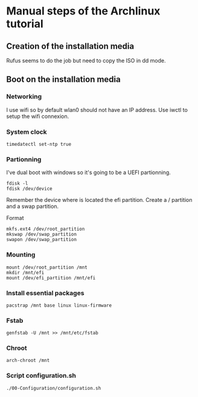 # Manual steps of the Archlinux tutorial

## Creation of the installation media

Rufus seems to do the job but need to copy the ISO in dd mode.

## Boot on the installation media

### Networking

I use wifi so by default wlan0 should not have an IP address.
Use iwctl to setup the wifi connexion.

### System clock

```shell
timedatectl set-ntp true
```

### Partionning

I've dual boot with windows so it's going to be a UEFI partionning.

```shell
fdisk -l
fdisk /dev/device
```

Remember the device where is located the efi partition.
Create a / partition and a swap partition.

Format

```shell
mkfs.ext4 /dev/root_partition
mkswap /dev/swap_partition
swapon /dev/swap_partition
```

### Mounting

```shell
mount /dev/root_partition /mnt
mkdir /mnt/efi
mount /dev/efi_partition /mnt/efi
```

### Install essential packages

```shell
pacstrap /mnt base linux linux-firmware
```

### Fstab

```shell
genfstab -U /mnt >> /mnt/etc/fstab
```

### Chroot

```shell
arch-chroot /mnt
```

### Script configuration.sh

```shell
./00-Configuration/configuration.sh
```
